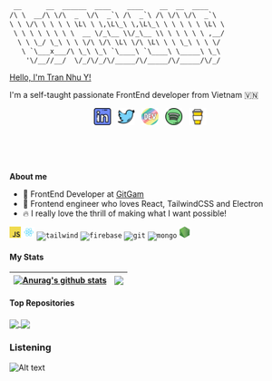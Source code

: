 ```
 __      __  ______  ____    ____    __  __  ____
/\ \  __/\ \/\  _  \/\  _`\ /\  _`\ /\ \/\ \/\  _`\
\ \ \/\ \ \ \ \ \L\ \ \,\L\_\ \,\L\_\ \ \ \ \ \ \L\ \
 \ \ \ \ \ \ \ \  __ \/_\__ \\/_\__ \\ \ \ \ \ \ ,__/
  \ \ \_/ \_\ \ \ \/\ \/\ \L\ \/\ \L\ \ \ \_\ \ \ \/
   \ `\___x___/\ \_\ \_\ `\____\ `\____\ \_____\ \_\
    '\/__//__/  \/_/\/_/\/_____/\/_____/\/_____/\/_/

```

<p align="center"><a href="[https://ynhutran84.vercel.app](https://ynhutran84.vercel.app)"><div>Hello, I'm Tran Nhu Y!</div></a></p>
I'm a self-taught passionate FrontEnd developer from Vietnam 🇻🇳 

<p align='center'>
   <a href="https://www.linkedin.com/in/hemant-j-85518a195/"><img height="30" src="https://raw.githubusercontent.com/8bithemant/8bithemant/master/linkedin.png?raw=true"></a>&nbsp;&nbsp;
<a href="https://twitter.com/8bithemant"><img height="30" src="https://raw.githubusercontent.com/8bithemant/8bithemant/master/twitter.png?raw=true"></a>&nbsp;&nbsp;
<a href="https://dev.to/hemant"><img height="30" src="https://raw.githubusercontent.com/8bithemant/8bithemant/master/devto.png?raw=true"></a>&nbsp;&nbsp;
<a href="https://www.facebook.com/trinnwin"><img height="30" src="https://raw.githubusercontent.com/8bithemant/8bithemant/master/spotify.png?raw=true"></a>&nbsp;&nbsp;
 <a href="https://www.coffee.com/hemant"><img height="30" src="https://raw.githubusercontent.com/8bithemant/8bithemant/master/coffee.jpg?raw=true"></a>&nbsp;&nbsp;
 </p>

<br />
<br />
<br />

**About me**

- 💼 FrontEnd Developer at [GitGam](http://gitgam.com/)
- 🎨 Frontend engineer who loves React, TailwindCSS and Electron
- 🔥 I really love the thrill of making what I want possible!

<code><img height="20" alt="javascript" src="https://raw.githubusercontent.com/github/explore/80688e429a7d4ef2fca1e82350fe8e3517d3494d/topics/javascript/javascript.png"></code>
<code><img height="20" alt="react" src="https://raw.githubusercontent.com/github/explore/80688e429a7d4ef2fca1e82350fe8e3517d3494d/topics/react/react.png"></code>
<code><img height="20" alt="tailwind" src="https://firebasestorage.googleapis.com/v0/b/ig-clone-6d3e1.appspot.com/o/ong%2FiconTailwind.png?alt=media&token=283b46eb-7fb2-4f88-9053-d4f3c2e46172"></code>
<code><img height="20" alt="firebase" src="https://firebasestorage.googleapis.com/v0/b/ig-clone-6d3e1.appspot.com/o/ong%2FiconFirebase.png?alt=media&token=21f07e65-0b85-4571-84e4-b376a27ae56c"></code>
<code><img height="20" alt="git" src="https://firebasestorage.googleapis.com/v0/b/ig-clone-6d3e1.appspot.com/o/ong%2FiconGit_1.png?alt=media&token=50490f0d-fb0e-4974-a5c5-4a3bb2aa2505"></code>
<code><img height="20" alt="mongo" src="https://firebasestorage.googleapis.com/v0/b/ig-clone-6d3e1.appspot.com/o/ong%2FiconMongoDB.png?alt=media&token=371f7e2f-8382-4ed1-ab2b-f4591d1c12bc"></code>
<code><img height="20" alt="nodejs" src="https://raw.githubusercontent.com/github/explore/80688e429a7d4ef2fca1e82350fe8e3517d3494d/topics/nodejs/nodejs.png"></code>

#### My Stats

| <a href="https://github.com/anuraghazra/github-readme-stats"><img align="center" src="https://github-readme-stats.vercel.app/api?username=ytran18&show_icons=true&theme=radical&include_all_commits=true&hide_border=true" alt="Anurag's github stats" /></a> | <a href="https://github.com/anuraghazra/github-readme-stats"><img align="center" src="https://github-readme-stats.vercel.app/api/top-langs/?username=ytran18&layout=compact&theme=radical&hide_border=true" /></a> |
| ------------- | ------------- |

#### Top Repositories

<a href="https://github.com/anuraghazra/github-readme-stats">
  <img align="center" src="https://github-readme-stats.vercel.app/api/pin/?username=ytran18&repo=notion-it-ver&theme=radical" />
</a>
<a href="https://github.com/anuraghazra/anuraghazra.github.io">
  <img align="center" src="https://github-readme-stats.vercel.app/api/pin/?username=ytran18&repo=mermaid-editor&theme=radical" />
</a>

### Listening

![Alt text](https://spotify-recently-played-readme.vercel.app/api?user=315pyypvbahjzf5biennqdspv3ae)
